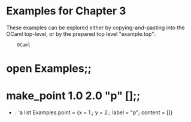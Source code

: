 Examples for Chapter 3
======================

These examples can be explored either by copying-and-pasting into the OCaml
top-level, or by the prepared top level "example.top":

        OCaml

# open Examples;;
# make_point 1.0 2.0 "p" [];;
- : 'a list Examples.point = {x = 1.; y = 2.; label = "p"; content = []}

